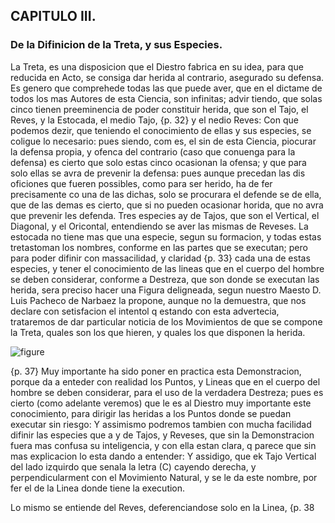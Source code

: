 ## CAPITULO III.
### De la Difinicion de la Treta, y sus Especies.

La Treta, es una disposicion que el Diestro fabrica en su idea, para que reducida en Acto, se consiga dar herida al contrario, asegurado su defensa.
Es genero que comprehede todas las que puede aver, que en el dictame de todos los mas Autores de esta Ciencia, son infinitas; advir tiendo, que solas cinco tienen preeminencia de poder constituir herida, que son el Tajo, el Reves, y la Estocada, el medio Tajo, {p. 32} y el nedio Reves: Con que podemos dezir, que teniendo el conocimiento de ellas y sus especies, se coligue lo necesario: pues siendo, com es, el sin de esta Ciencia, piocurar la defensa propia, y ofenca del contrario (caso que conuenga para la defensa) es cierto que solo estas cinco ocasionan la ofensa; y que para solo ellas se avra de prevenir la defensa: pues aunque precedan las dis oficiones que fueren possibles, como para ser herido, ha de fer precisamente co una de las dichas, solo se procurara el defende se de ella, que de las demas es cierto, que si no pueden ocasionar horida, que no avra que prevenir les defenda.
Tres especies ay de Tajos, que son el Vertical, el Diagonal, y el Oricontal, entendiendo se aver las mismas de Reveses.
La estocada no tiene mas que una especie, segun su formacion, y todas estas tretastoman los nombres, conforme en las partes que se executan; pero para poder difinir con massacilidad, y claridad {p. 33} cada una de estas especies, y tener el conocimiento de las lineas que en el cuerpo del hombre se deben considerar, conforme a Destreza, que son donde se executan las herida, sera preciso hacer una Figura deligneada, segun nuestro Maesto D. Luis Pacheco de Narbaez la propone, aunque no la demuestra, que nos declare con setisfacion el intentol q estando con esta advertecia, trataremos de dar particular noticia de los Movimientos de que se compone la Treta, quales son los que hieren, y quales los que disponen la herida.

![figure](https://github.com/RomanosTrechlis/MyNotes/blob/master/Ettenhard/images/deligneacion_considerada_en_el_Cverodl_hombre.png "Deligneacion Considerada En El Cverpodl Hombre")

{p. 37}
Muy importante ha sido poner en practica esta Demonstracion, porque da a enteder con realidad los Puntos, y Lineas que en el cuerpo del hombre se deben considerar, para el uso de la verdadera Destreza; pues es cierto (como adelante veremos) que le es al Diestro muy importante este conocimiento, para dirigir las heridas a los Puntos donde se puedan executar sin riesgo: Y assimismo podremos tambien con mucha facilidad difinir las especies que a y de Tajos, y Reveses, que sin la Demonstracion fuera mas confusa su inteligencia, y con ella estan clara, q parece que sin mas explicacion lo esta dando a entender: Y assidigo, que ek Tajo Vertical del lado izquirdo que senala la letra (C) cayendo derecha, y perpendicularment con el Movimiento Natural, y se le da este nombre, por fer el de la Linea donde tiene la execution.

Lo mismo se entiende del Reves, deferenciandose solo en la Linea,  {p. 38
